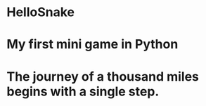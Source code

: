 # HelloSnake
# My first mini game in Python
# The journey of a thousand miles begins with a single step.

